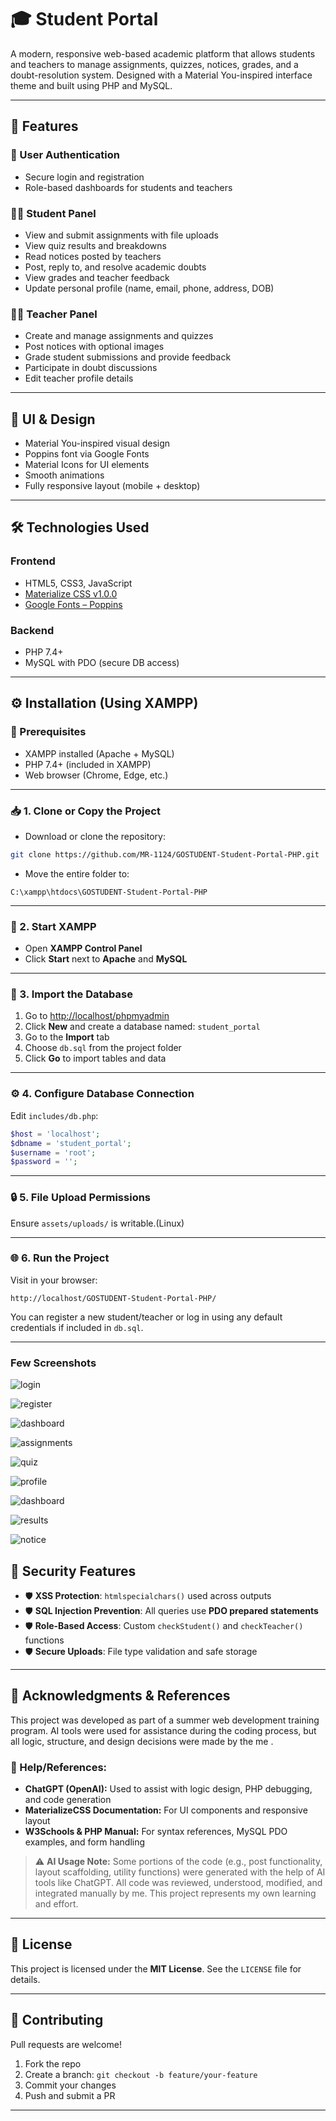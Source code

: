 
# **🎓 Student Portal**

A modern, responsive web-based academic platform that allows students and teachers to manage assignments, quizzes, notices, grades, and a doubt-resolution system. Designed with a Material You-inspired interface theme and built using PHP and MySQL.

---

## 🔑 **Features**

### 👥 User Authentication

* Secure login and registration
* Role-based dashboards for students and teachers

### 🧑‍🎓 Student Panel

* View and submit assignments with file uploads
* View quiz results and breakdowns
* Read notices posted by teachers
* Post, reply to, and resolve academic doubts
* View grades and teacher feedback
* Update personal profile (name, email, phone, address, DOB)

### 👩‍🏫 Teacher Panel

* Create and manage assignments and quizzes
* Post notices with optional images
* Grade student submissions and provide feedback
* Participate in doubt discussions
* Edit teacher profile details

---

## 🎨 **UI & Design**

* Material You-inspired visual design
* Poppins font via Google Fonts
* Material Icons for UI elements
* Smooth animations 
* Fully responsive layout (mobile + desktop)

---

## 🛠️ **Technologies Used**

### Frontend

* HTML5, CSS3, JavaScript
* [Materialize CSS v1.0.0](https://cdnjs.cloudflare.com/ajax/libs/materialize/1.0.0/)
* [Google Fonts – Poppins](https://fonts.googleapis.com/css2?family=Poppins)


### Backend

* PHP 7.4+
* MySQL with PDO (secure DB access)

---

## ⚙️ **Installation (Using XAMPP)**

### 🔧 Prerequisites

* XAMPP installed (Apache + MySQL)
* PHP 7.4+ (included in XAMPP)
* Web browser (Chrome, Edge, etc.)

---

### 📥 1. Clone or Copy the Project

* Download or clone the repository:

```bash
git clone https://github.com/MR-1124/GOSTUDENT-Student-Portal-PHP.git
```

* Move the entire folder to:

```
C:\xampp\htdocs\GOSTUDENT-Student-Portal-PHP
```

---

### 🚀 2. Start XAMPP

* Open **XAMPP Control Panel**
* Click **Start** next to **Apache** and **MySQL**

---

### 🧬 3. Import the Database

1. Go to [http://localhost/phpmyadmin](http://localhost/phpmyadmin)
2. Click **New** and create a database named:
   `student_portal`
3. Go to the **Import** tab
4. Choose `db.sql` from the project folder
5. Click **Go** to import tables and data

---

### ⚙️ 4. Configure Database Connection

Edit `includes/db.php`:

```php
$host = 'localhost';
$dbname = 'student_portal';
$username = 'root';
$password = '';
```

---

### 🔒 5. File Upload Permissions

Ensure `assets/uploads/` is writable.(Linux)

---

### 🌐 6. Run the Project

Visit in your browser:

```
http://localhost/GOSTUDENT-Student-Portal-PHP/
```

You can register a new student/teacher or log in using any default credentials if included in `db.sql`.

---

### Few Screenshots

![login](screenshots/login.png)

![register](screenshots/register.png)

![dashboard](screenshots/sdash.png)

![assignments](screenshots/sassign.png)

![quiz](screenshots/squiz.png)

![profile](screenshots/profile.png)

![dashboard](screenshots/tdash.png)

![results](screenshots/results.png)

![notice](screenshots/notice.png)


## 🔐 **Security Features**

* 🛡️ **XSS Protection**: `htmlspecialchars()` used across outputs
* 🛡️ **SQL Injection Prevention**: All queries use **PDO prepared statements**
* 🛡️ **Role-Based Access**: Custom `checkStudent()` and `checkTeacher()` functions
* 🛡️ **Secure Uploads**: File type validation and safe storage

---

## 🙌 **Acknowledgments & References**

This project was developed as part of a summer web development training program. AI tools were used for assistance during the coding process, but all logic, structure, and design decisions were made by the me .

### 🤝 Help/References:

* **ChatGPT (OpenAI):** Used to assist with logic design, PHP debugging, and code generation
* **MaterializeCSS Documentation:** For UI components and responsive layout
* **W3Schools & PHP Manual:** For syntax references, MySQL PDO examples, and form handling

> ⚠️ **AI Usage Note:**
> Some portions of the code (e.g., post functionality, layout scaffolding, utility functions) were generated with the help of AI tools like ChatGPT. All code was reviewed, understood, modified, and integrated manually by me. This project represents my own learning and effort.

---

## 📄 **License**

This project is licensed under the **MIT License**.
See the `LICENSE` file for details.

---

## 🤝 **Contributing**

Pull requests are welcome!

1. Fork the repo
2. Create a branch:
   `git checkout -b feature/your-feature`
3. Commit your changes
4. Push and submit a PR

---

